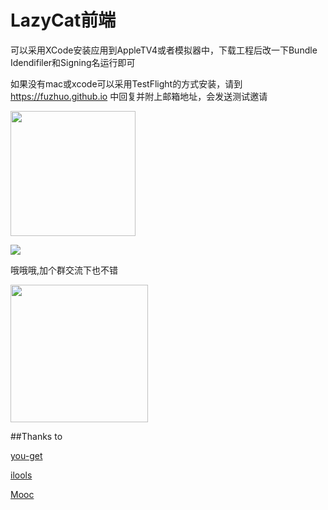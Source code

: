 # LazyCat前端

可以采用XCode安装应用到AppleTV4或者模拟器中，下载工程后改一下Bundle Idendifiler和Signing名运行即可

如果没有mac或xcode可以采用TestFlight的方式安装，请到 https://fuzhuo.github.io 中回复并附上邮箱地址，会发送测试邀请

<img src="https://fuzhuo.github.io/icons/lazycat.png" width="200"/>

![](https://fuzhuo.github.io/icons/homepage.png)

哦哦哦,加个群交流下也不错

<img src="https://fuzhuo.github.io/icons/qrcode.jpg" width="220" />

##Thanks to

[you-get](https://github.com/soimort/you-get)

[ilools](http://www.ilools.com)

[Mooc](https://github.com/asdsjw/Mooc)
